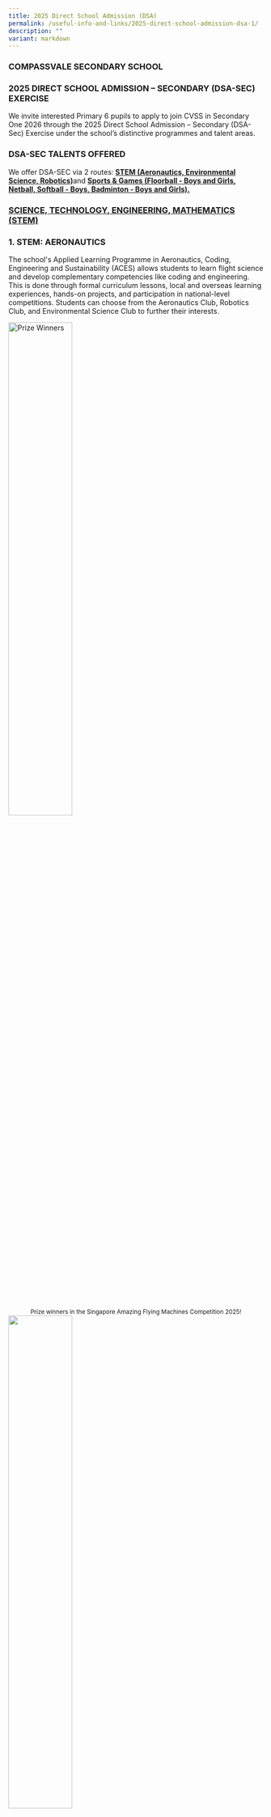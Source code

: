 ```yaml
---
title: 2025 Direct School Admission (DSA)
permalink: /useful-info-and-links/2025-direct-school-admission-dsa-1/
description: ""
variant: markdown
---
```

<h3 id="TOP"><strong>COMPASSVALE SECONDARY SCHOOL</strong></h3>
<h3><strong>2025 DIRECT SCHOOL ADMISSION – SECONDARY (DSA-SEC) EXERCISE</strong></h3>
<p>We invite interested Primary 6 pupils to apply to join CVSS in Secondary
One 2026 through the 2025 Direct School Admission – Secondary (DSA-Sec)
Exercise under the school’s distinctive programmes and talent areas.</p>
<h3><strong>DSA-SEC TALENTS OFFERED</strong></h3>
<p>We offer DSA-SEC via 2 routes:<b> <a href="#STEM">STEM (Aeronautics, Environmental Science,
	Robotics)</a></b>and <a href="#SPORTS"><b>Sports &amp; Games (Floorball - Boys and Girls, Netball,
	Softball - Boys, Badminton - Boys and Girls).</b></a></p>
<h3><strong><u>SCIENCE, TECHNOLOGY, ENGINEERING, MATHEMATICS (STEM)</u></strong></h3>
<h3 id="STEM"><strong>1. STEM: AERONAUTICS</strong></h3>
<p>The school's Applied Learning Programme in Aeronautics, Coding, Engineering
and Sustainability (ACES) allows students to learn flight science and develop
complementary competencies like coding and engineering. This is done through
formal curriculum lessons, local and overseas learning experiences, hands-on
projects, and participation in national-level competitions. Students can
choose from the Aeronautics Club, Robotics Club, and Environmental Science
Club to further their interests.</p>
<div class="isomer-image-wrapper">
<img style="width: 50%;" height="auto" width="100%" alt="Prize Winners" src="/images/2025 DSA/1.png">
</div>
<center><sup>Prize winners in the Singapore Amazing Flying Machines Competition 2025!</sup>
</center>
<div class="isomer-image-wrapper">
<img style="width: 50%;" height="auto" width="100%" alt="" src="/images/2025%20DSA/Picture2.jpg">
</div>
<center><sup>Students from Aeronautics Club preparing for the Singapore Amazing Flying Machines Competition 2025</sup></center>

<p>Members of the Aeronautics Club further their interests in the theories
of flight and drone technology. Students engage in hands-on aeromodelling,
drone operations and flight simulation lessons to better understand how
aircrafts work and deeply appreciate the development of drone technology
in recent years. <strong>Our students do very well in national competitions like the Singapore Amazing Flying Machine Competition (SAFMC) and the Drone Odyssey Challenge</strong>.</p>
<h3><strong>2. STEM: ENVIRONMENTAL SCIENCE</strong></h3>
<p>Members of the Environmental Science Club explore how science, technology,
engineering, and mathematics can be used to solve real-world problems related
to the environment and sustainability. Members conduct investigations,
for example using sensors to monitor water quality, which allow them to
apply STEM concepts. These projects encourage critical thinking, data analysis,
and creative problem-solving, making STEM more engaging and relevant to
everyday life.</p>
<div class="isomer-image-wrapper">
<img style="width: 50%;" height="auto" width="100%" alt="Student holding the plants" src="/images/2025%20DSA/Picture3.jpg"></div>

<p></p>
<div class="isomer-image-wrapper">
<img style="width: 50%;" height="auto" width="100%" alt="Girl Student holding plant" src="/images/2025%20DSA/Picture4.jpg">
</div>
<center><sup>Students from Environmental Science Club monitoring the water quality of our hydroponics system</sup></center>

<div class="isomer-image-wrapper">
<img style="width: 50%;" height="auto" width="100%" alt="" src="/images/2025%20DSA/Picture7.jpg">
</div>
<center><sup>Students from Environmental Science Club participating in Every Singaporean A Naturalist Programme 2025</sup>
</center>
<h3><strong>3. STEM: ROBOTICS</strong></h3>
<p>Robotics Club members develop critical, adaptive and inventive thinking
skills as they tinker with robot sets and creatively code their creations
to complete the tasks assigned. Students participate in various robotics
competitions like the First LEGO League and the National Robotics Competition
to gain real-world problem-solving experiences.</p>
<p>Experts from STEM-related industries are regularly invited to engage our
students and allow them to learn more about the latest developments in
their respective fields. Students will also have the chance to intern with
partner companies in the STEM industries (e.g. aviation, programming, environmental
sustainability) to gain first-hand experience and insights to potential
future careers.</p>
<div class="isomer-image-wrapper">
<img style="width: 50%;" height="auto" width="100%" alt="" src="/images/2025%20DSA/Picture8.png">
</div>
<p></p>
<div class="isomer-image-wrapper">
<img style="width: 50%;" height="auto" width="100%" alt="" src="/images/2025%20DSA/Picture9.jpg">
</div>
<center><sup>Prize winners in the First Lego League Competition 2025</sup></center>
<div class="isomer-image-wrapper">
<img style="width: 50%;" height="auto" width="100%" alt="" src="/images/2025%20DSA/Picture10.jpg">
</div>
<center><sup>Students from Robotics club preparing for the First Lego League competition 2025</sup></center>
<p>Join us today and grow your strengths and talents in STEM!</p>
<h3><strong>SELECTION CRITERIA</strong></h3>
<p>a. Evidence of talent, passion and self-initiative to learn in the area
of STEM (Aeronautics, Environmental Science, Robotics).</p>
<p>b. Participation/achievements in STEM school programmes/events or external
activities (e.g. CCAs/enrichment programmes/competitions/hobbies).</p>
<p>c. Performance during the selection process which includes an assessment
in STEM and an interview by a selection panel.</p>
<p>d. Successful candidates are expected to participate actively and contribute
to the school’s various STEM programmes (e.g. STEM-related competitions,
ACES Applied Learning Programme, Aeronautics/ Environmental Science/Robotics
clubs etc.).</p>
<p>e. Applicants who do not have prior experience may also apply. The school
will assess applicants based on the selection criteria, which may include
assessing the potential of the applicants.</p>
<h3><strong>SELECTION PROCESS</strong></h3>
<p>a. Please note that meeting all the criteria does not guarantee the applicant
will be shortlisted/given an offer.</p>
<p>b. Shortlisted applicants will be notified via email by<strong> 11 July 2025 </strong>and
will be required to sit for an assessment on STEM and attend an interview
in Compassvale Secondary School between <strong>14 July 2025</strong> and <strong>15 August 2025.</strong>
</p>
<p>c. Applicants may showcase any evidence of their pursuit of passion in
STEM (Aeronautics, Environment Science, Robotics) that may support their
application during the interview (e.g. artefacts of drones/gliders/machines,
pictures/videos of themselves during competitions etc.).</p>
<p>d. All applicants will be informed of the application outcome via email
between <strong>25 August 2025 </strong>and <strong>4 September 2025.</strong>
</p>
<p>e. The school’s decision is final and there will be no appeal process.</p>
<center><b><a href="#K">Key dates and essential information</a></b></center>

<h3 id="SPORTS"><strong><u>SPORTS AND GAMES</u></strong></h3>
<h3><strong>2. SPORTS AND GAMES: BADMINTON (BOYS &amp; GIRLS), FLOORBALL (BOYS &amp; GIRLS), NETBALL (GIRLS ONLY) AND SOFTBALL (BOYS ONLY)</strong></h3>
<p>We nurture student-athletes with positive character traits, sportsmanship,
and excellence in sports. We have a team of highly committed teachers and
instructors who support each student’s growth and development.</p>
<p>Our Badminton, Floorball, Netball and Softball student-athletes have excelled
in various National Inter-School Competitions. Many have gone on to compete
at higher levels in their post-secondary institutions. We are also very
proud of our student-athletes who represent Singapore on the international
stage.</p>
<p>We collaborate with sports organisations and Institutes of Higher Learning
to allow our student-athletes to gain experience through competitions,
receive top-level training and guidance, and develop their leadership potential
within their chosen sport.</p>
<p>In school, our newly developed CCA nutrition curriculum is designed to
help prepare our student-athletes physically and mentally for competitions.</p>
<p><b>If you want to grow your strengths and talents in Badminton, Floorball,
Netball and Softball, join us!</b></p>
<div class="isomer-image-wrapper">
<img style="width: 50%;" height="auto" width="100%" alt="" src="/images/2025%20DSA/Picture11.png">
	<center><sup>Badminton B Boys in action during the National School Games</sup></center>
</div>

<div class="isomer-image-wrapper">
<img style="width: 50%;" height="auto" width="100%" alt="" src="/images/2025%20DSA/Picture12.png">
	<center><sup>Badminton B Girls in action during the National School Games</sup>
</center>
</div>

<div class="isomer-image-wrapper">
<img style="width: 50%;" height="auto" width="100%" alt="" src="/images/2025%20DSA/Picture13.png">
</div>
<center><sup>Floorball B Girls winning the 2024 National School Games - 3rd Runner-up</sup>
</center>
<div class="isomer-image-wrapper">
<img style="width: 50%;" height="auto" width="100%" alt="" src="/images/2025%20DSA/Picture14.png">
</div>
<center><sup>Floorball C Div Captain Yann Herng taking a faceoff during friendly match with Pasir Ris Secondary School</sup></center>
<div class="isomer-image-wrapper">
<img style="width: 50%;" height="auto" width="100%" alt="" src="/images/2025%20DSA/Picture15.jpg">
</div>
<center><sup>Netball Netops Carnival 2025 U17 Team - 3rd Place</sup></center>
<div class="isomer-image-wrapper">
<img style="width: 50%;" height="auto" width="100%" alt="" src="/images/2025%20DSA/Picture16.jpg">
</div>
<center><sup>Netball team reflection session with coach after every match</sup></center>
<div class="isomer-image-wrapper">
<img style="width: 50%;" height="auto" width="100%" alt="" src="/images/2025%20DSA/Picture17.png">
</div>
<center><sup>Softball C Div in action in Singapore Recreation Club Softball Championship 2025</sup></center>
<div class="isomer-image-wrapper">
<img style="width: 50%;" height="auto" width="100%" alt="" src="/images/2025%20DSA/Picture18.png">
</div>
<center><sup>Softball C Div Singapore Recreation Club Softball Championship 2025 - 3rd Position</sup></center>
<h3><strong>SELECTION CRITERIA</strong></h3>
<p>a. Evidence of talent and passion to develop in competitive Badminton/Floorball/Netball/Softball.</p>
<p>b. Participation/achievements in Badminton/Floorball/Netball/Softball
competitions at school, National School Games or National Sports Association.</p>
<p>c. Applicants who do not have prior experience may also apply. The school
will assess applicants based on the selection criteria, which may include
assessing the potential of the applicants.</p>
<h3><strong>SELECTION PROCESS</strong></h3>
<p>a. Please note that meeting all the criteria does not guarantee the applicant
will be shortlisted/given an offer.</p>
<p>b. Shortlisted applicants will be notified via email by <strong>11 July 2025 </strong>and
will be required to perform skills-based tasks and attend an interview
in Compassvale Secondary School between <strong>14 July 2025</strong> and <strong>15 August 2025.</strong>
</p>
<p>c. Applicants may showcase any evidence of their pursuit of passion in
Badminton/Floorball/Netball/Softball that may support their application
during the interview (e.g. Certificate of participation/ achievements in
Badminton/Floorball/Netball/Softball competitions, pictures/videos of themselves
during competitions etc.).</p>
<p>d. All applicants will be informed of the application outcome via email
between<strong> 25 August 2025</strong> and <strong>4 September 2025.</strong>
</p>
<p>e. The school’s decision is final and there will be no appeal process.</p>
<h3 id="K"><strong>KEY DATES</strong></h3>
<table style="minWidth: 50px">
<colgroup>
<col>
<col>
</colgroup>
<tbody>
<tr>
<td rowspan="1" colspan="1">
<p>Application Period</p>
</td>
<td rowspan="1" colspan="1">
<p><strong>7 May 2025, 11am to 3 June 2025, 3pm</strong>
</p>
</td>
</tr>
<tr>
<td rowspan="1" colspan="1">
<p>Notification of Shortlisted Applicants</p>
</td>
<td rowspan="1" colspan="1">
<p>By <strong>11 July 2025</strong>
</p>
</td>
</tr>
<tr>
<td rowspan="1" colspan="1">
<p>Selection of Shortlisted Applicants</p>
</td>
<td rowspan="1" colspan="1">
<p><strong>14 July 2025 to 15 August 2025</strong>
</p>
</td>
</tr>
<tr>
<td rowspan="1" colspan="1">
<p>Notification of Application Outcomes</p>
</td>
<td rowspan="1" colspan="1">
<p><strong>25 August 2025</strong> to <strong>4 September 2025</strong>
</p>
</td>
</tr>
</tbody>
</table>
<h3><strong>ESSENTIAL INFORMATION</strong></h3>
<ol>
<li>
<p>Application for DSA-Sec can be submitted through the online DSA-Sec Portal.
The application is free-of-charge and will be open from 7 May 2025, 11am
to 3 Jun 2025, 3pm. For more details, please refer to MOE website – www.moe.gov.sg/dsa-sec
<a href="www.moe.gov.sg/dsa-sec" rel="noopener noreferrer nofollow" target="_blank">www.moe.gov.sg/dsa-sec</a>.</p>
</li>
<li>
<p>Parents and students are encouraged to choose schools wisely based on
the student’s aptitudes and strengths, bearing in mind the schools’ academic
and non-academic requirements, and the programmes available to develop
the area of talent.</p>
</li>
<li>
<p>Students who are successfully admitted to the school via DSA are required
to honour their commitment to the school and participate in the activities
related to the talent they are selected for from year 1-4.</p>
</li>
<li>
<p>For any queries, please contact the following school personnel in charge:
DSA-Sec Coordinator: Mdm Yeo Hui Lee, Administration Manager Tel: 6881
5047 Email: cvss@moe.edu.sg (Indicate the subject: “Direct School Admission”
in your email)</p>
</li>
</ol>
<center><b><a href="#TOP">Back to top</a></b></center>